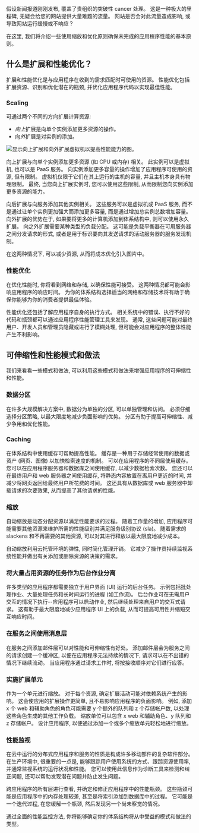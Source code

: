 假设新闻报道刚刚发布, 覆盖了贵组织的突破性 cancer 处理。 这是一种极大的里程碑, 无疑会给您的网站提供大量难题的流量。 网站是否会对此流量造成影响, 或导致网站运行缓慢或不响应？

在这里, 我们将介绍一些使用缩放和优化原则确保未完成的应用程序性能的基本原则。

## <a name="what-is-scaling-and-performance-optimization"></a>什么是扩展和性能优化？

扩展和性能优化是与应用程序在收到的需求匹配时可使用的资源。 性能优化包括扩展资源、识别和优化潜在的瓶颈, 并优化应用程序代码以实现最佳性能。

### <a name="scaling"></a>Scaling

可通过两个不同的方向扩展计算资源:

* *向上*扩展是向单个实例添加更多资源的操作。
* 向*外*扩展是对实例的添加。

![显示向上扩展和向外扩展虚拟机以提高性能能力的图。](../media/scale-up-scale-out.png)

向上扩展与向单个实例添加更多资源 (如 CPU 或内存) 相关。 此实例可以是虚拟机, 也可以是 PaaS 服务。 向实例添加更多容量的操作增加了应用程序可使用的资源, 但有限制。 虚拟机仅限于它们在其上运行的主机的容量, 并且主机本身具有物理限制。 最终, 当您向上扩展实例时, 您可以使用这些限制, 从而限制您向实例添加更多资源的能力。

向后扩展与向服务添加其他实例相关。 这些服务可以是虚拟机或 PaaS 服务, 而不是通过让单个实例更加强大而添加更多容量, 而是通过增加总实例总数增加容量。 向外扩展的优势在于, 如果要将更多的计算机添加到体系结构中, 则可以使用永久扩展。 向之外扩展需要某种类型的负载分配。 这可能是负载平衡器在可用服务器之间分发请求的形式, 或者是用于标识要向其发送请求的活动服务器的服务发现机制。

在这两种情况下, 可以减少资源, 从而将成本优化引入图片中。

### <a name="performance-optimization"></a>性能优化

在优化性能时, 你将看到网络和存储, 以确保性能可接受。 这两种情况都可能会影响应用程序的响应时间。 为你的体系结构选择适当的网络和存储技术将有助于确保你能够为你的消费者提供最佳体验。

性能优化还包括了解应用程序自身的执行方式。 相关系统中的错误、执行不好的代码和瓶颈都可以通过应用程序性能管理工具来发现。 通常, 这些问题可能对最终用户、开发人员和管理员隐藏或进行了模糊处理, 但可能会对应用程序的整体性能产生不利影响。

## <a name="scalability-and-performance-patterns-and-practices"></a>可伸缩性和性能模式和做法

我们来看看一些模式和做法, 可以利用这些模式和做法来增强应用程序的可伸缩性和性能。

### <a name="data-partitioning"></a>数据分区

在许多大规模解决方案中, 数据分为单独的分区, 可以单独管理和访问。 必须仔细选择分区策略, 以最大限度地减少负面影响的优势。 分区有助于提高可伸缩性、减少争用和优化性能。

### <a name="caching"></a>Caching

在体系结构中使用缓存可帮助提高性能。 缓存是一种用于存储经常使用的数据或资产 (网页、图像) 以加快检索速度的机制。 可以在应用程序的不同层使用缓存。 您可以在应用程序服务器和数据库之间使用缓存, 以减少数据检索次数。 您还可以在最终用户和 web 服务器之间使用缓存, 将静态内容放置在离用户更近的时间, 并减少将网页返回给最终用户所花费的时间。 这还具有从数据库或 web 服务器中卸载请求的次要效果, 从而提高了其他请求的性能。

### <a name="autoscaling"></a>缩放

自动缩放是动态分配资源以满足性能要求的过程。 随着工作量的增加, 应用程序可能需要其他资源来维护所需的性能级别并满足服务级别协议 (sla)。 随着需求的 slackens 和不再需要的其他资源, 可以对其进行释放以最大限度地减少成本。

自动缩放利用云托管环境的弹性, 同时简化管理开销。 它减少了操作员持续监视系统性能并做出有关添加或删除资源的决策的需求。

### <a name="decouple-resource-intensive-tasks-as-background-jobs"></a>将大量占用资源的任务作为后台作业分离

许多类型的应用程序都需要独立于用户界面 (UI) 运行的后台任务。 示例包括批处理作业、大量处理任务和长时间运行的进程 (如工作流)。 后台作业可在无需用户交互的情况下执行--应用程序可以启动作业, 然后继续处理来自用户的交互式请求。 这有助于最大限度地减少应用程序 UI 上的负载, 从而可提高可用性并缩短交互响应时间。

### <a name="use-a-messaging-layer-between-services"></a>在服务之间使用消息层

在服务之间添加邮件层可以对性能和可伸缩性有好处。 添加邮件层会为服务之间的请求创建一个缓冲区, 以便在应用程序无法持续的情况下, 请求可以在不出错的情况下继续流动。 当应用程序通过请求工作时, 将按接收顺序对它们进行应答。

### <a name="implement-scale-units"></a>实施扩展单元

作为一个单元进行缩放。 对于每个资源, 确定扩展活动可能对依赖系统产生的影响。 这会使应用的扩展操作更简单, 且不易影响应用程序的负面影响。 例如, 添加 x 个 web 和辅助角色的角色可能需要 y 个额外的队列和 z 个存储帐户数, 以处理这些角色生成的其他工作负载。 缩放单位可以包含 x web 和辅助角色、y 队列和 z 存储帐户。 设计应用程序, 以便通过添加一个或多个缩放单元轻松地进行缩放。

### <a name="performance-monitoring"></a>性能监视

在云中运行的分布式应用程序和服务的性质是构成许多移动部件的复杂软件部分。 在生产环境中, 很重要的一点是, 能够跟踪用户使用系统的方式、跟踪资源使用率, 并通常监视系统的运行状况和性能。 您可以使用此信息作为诊断工具来检测和纠正问题, 还可以帮助发现潜在问题并防止发生问题。

跨应用程序的所有层进行查看, 并确定和修正应用程序中的性能瓶颈。 这些瓶颈可能是应用程序中的内存处理较差, 甚至是将索引添加到数据库中的过程。 它可能是一个迭代过程, 在您缓解一个瓶颈, 然后发现另一个尚未察觉的情况。

通过全面的性能监控方法, 你将能够确定你的体系结构将从中受益的模式和做法的类型。